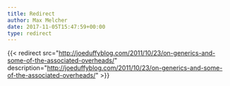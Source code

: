 ```yaml
---
title: Redirect
author: Max Melcher
date: 2017-11-05T15:47:59+00:00
type: redirect
---
```

{{< redirect src="http://joeduffyblog.com/2011/10/23/on-generics-and-some-of-the-associated-overheads/" description="http://joeduffyblog.com/2011/10/23/on-generics-and-some-of-the-associated-overheads/" >}}
